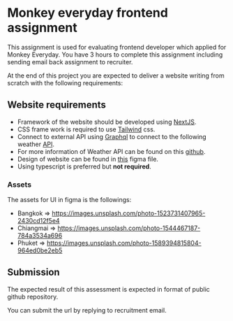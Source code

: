 # Monkey everyday frontend assignment

This assignment is used for evaluating frontend developer which applied for Monkey Everyday. You have 3 hours to complete this assignment including sending email back assignment to recruiter.

At the end of this project you are expected to deliver a website writing from scratch with the following requirements:

## Website requirements

- Framework of the website should be developed using [NextJS](https://nextjs.org/).
- CSS frame work is required to use [Tailwind](https://tailwindcss.com/) css.
- Connect to external API using [Graphql](https://www.apollographql.com/docs/react/) to connect to the following weather [API](https://graphql-weather-api.herokuapp.com).
- For more information of Weather API can be found on this [github](https://github.com/konstantinmuenster/graphql-weather-api).
- Design of website can be found in [this](https://www.figma.com/file/cREUbKpzJvyoeCRostZlLy/MonkeyEverydayAssignment?node-id=0%3A1) figma file.
- Using typescript is preferred but **not required**.

### Assets

The assets for UI in figma is the followings:

- Bangkok => https://images.unsplash.com/photo-1523731407965-2430cd12f5e4
- Chiangmai => https://images.unsplash.com/photo-1544467187-784a3534a696
- Phuket => https://images.unsplash.com/photo-1589394815804-964ed0be2eb5

## Submission

The expected result of this assessment is expected in format of public github repository.

You can submit the url by replying to recruitment email.
